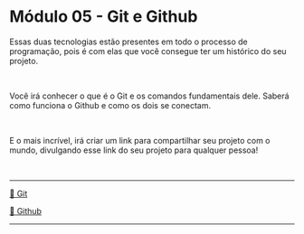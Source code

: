 # Módulo 05 - Git e Github

Essas duas tecnologias estão presentes em todo o processo de programação, pois é com elas que você consegue ter um histórico do seu projeto. 

<br>

Você irá conhecer o que é o Git e os comandos fundamentais dele. Saberá como funciona o Github e como os dois se conectam. 

<br>

E o mais incrível, irá criar um link para compartilhar seu projeto com o mundo, divulgando esse link do seu projeto para qualquer pessoa!

<br>

---

[📑 Git](https://www.notion.so/Git-731c5a8f3ef049958eff601e1314073e)

[📑 Github](https://www.notion.so/Github-9a4de2547539409fa716fbea4e8e55e6)

---

